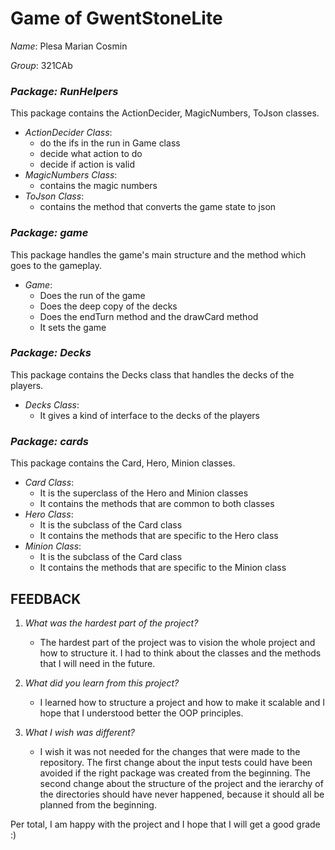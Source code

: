 # Game of GwentStoneLite

*Name*: Plesa Marian Cosmin 

*Group*: 321CAb

### *Package: RunHelpers*

This package contains the ActionDecider, MagicNumbers, ToJson classes.

- *ActionDecider Class*:
    - do the ifs in the run in Game class
    - decide what action to do
    - decide if action is valid
- *MagicNumbers Class*:
    - contains the magic numbers
- *ToJson Class*:
    - contains the method that converts the game state to json
  
### *Package: game*

This package handles the game's main structure and the method which goes to
the gameplay.

- *Game*:  
    - Does the run of the game
    - Does the deep copy of the decks
    - Does the endTurn method and the drawCard method
    - It sets the game

### *Package: Decks*

This package contains the Decks class that handles the decks of the players.

- *Decks Class*:
    - It gives a kind of interface to the decks of the players

### *Package: cards*

This package contains the Card, Hero, Minion classes.

- *Card Class*:
    - It is the superclass of the Hero and Minion classes
    - It contains the methods that are common to both classes
- *Hero Class*:
    - It is the subclass of the Card class
    - It contains the methods that are specific to the Hero class
- *Minion Class*:
    - It is the subclass of the Card class
    - It contains the methods that are specific to the Minion class

## FEEDBACK

1. *What was the hardest part of the project?*  
    - The hardest part of the project was to vision the whole project and
how to structure it. I had to think about the classes and the methods that
I will need in the future.

2. *What did you learn from this project?*  
    - I learned how to structure a project and how to make it scalable and I
hope that I understood better the OOP principles.

3. *What I wish was different?*  
    - I wish it was not needed for the changes that were made to the repository.
The first change about the input tests could have been avoided if the right
package was created from the beginning. The second change about the structure
of the project and the ierarchy of the directories should have never happened,
because it should all be planned from the beginning. 

Per total, I am happy with the project and I hope that I will get a good grade :)